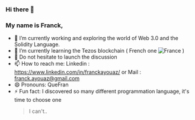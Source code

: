 ### Hi there 👋

### My name is Franck, 

- 🔭 I’m currently working and exploring the world of Web 3.0 and the Solidity Language. 
- 🌱 I’m currently learning the Tezos blockchain ( French one ![France](https://raw.githubusercontent.com/stevenrskelton/flag-icon/master/png/16/country-4x3/fr.png "France") )
- 💬 Do not hesitate to launch the discussion
- 📫 How to reach me: Linkedin : https://www.linkedin.com/in/franckayouaz/ or Mail : franck.ayouaz@gmail.com
- 😄 Pronouns: QueFran
- ⚡ Fun fact: I discovered so many different programmation language, it's time to choose one
  > I can't.. 
<!--
**PticopZer/PticopZer** is a ✨ _special_ ✨ repository because its `README.md` (this file) appears on your GitHub profile.

Here are some ideas to get you started:

- 🔭 I’m currently working on ...
- 🌱 I’m currently learning ...
- 👯 I’m looking to collaborate on ...
- 🤔 I’m looking for help with ...
- 💬 Ask me about ...
- 📫 How to reach me: ...
- 😄 Pronouns: ...
- ⚡ Fun fact: ...
-->
